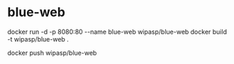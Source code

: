 # blue-web

docker run -d -p 8080:80 --name blue-web wipasp/blue-web
docker build -t wipasp/blue-web .

docker push wipasp/blue-web
